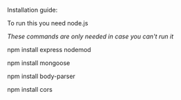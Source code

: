 Installation guide:

To run this you need node.js

*These commands are only needed in case you can't run it*

npm install express nodemod

npm install mongoose

npm install body-parser

npm install cors